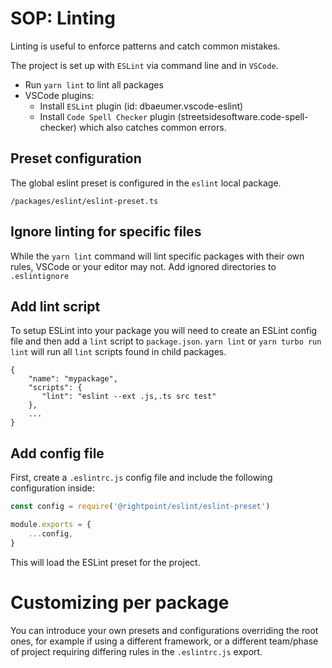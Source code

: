# SOP: Linting

Linting is useful to enforce patterns and catch common mistakes.

The project is set up with `ESLint` via command line and in `VSCode`.

-   Run `yarn lint` to lint all packages
-   VSCode plugins:
    -   Install `ESLint` plugin (id: dbaeumer.vscode-eslint)
    -   Install `Code Spell Checker` plugin (streetsidesoftware.code-spell-checker) which also catches common errors.

## Preset configuration

The global eslint preset is configured in the `eslint` local package.

`/packages/eslint/eslint-preset.ts`

## Ignore linting for specific files

While the `yarn lint` command will lint specific packages with their own rules, VSCode or your editor may not. Add ignored directories to `.eslintignore`

## Add lint script

To setup ESLint into your package you will need to create an ESLint config file and then add a `lint` script to `package.json`. `yarn lint` or `yarn turbo run lint` will run all `lint` scripts found in child packages.

    {
        "name": "mypackage",
        "scripts": {
           "lint": "eslint --ext .js,.ts src test"
        },
        ...
    }

## Add config file

First, create a `.eslintrc.js` config file and include the following configuration inside:

```js
const config = require('@rightpoint/eslint/eslint-preset')

module.exports = {
    ...config,
}
```

This will load the ESLint preset for the project.

# Customizing per package

You can introduce your own presets and configurations overriding the root ones, for example if using a different framework, or a different team/phase of project requiring differing rules in the `.eslintrc.js` export.

